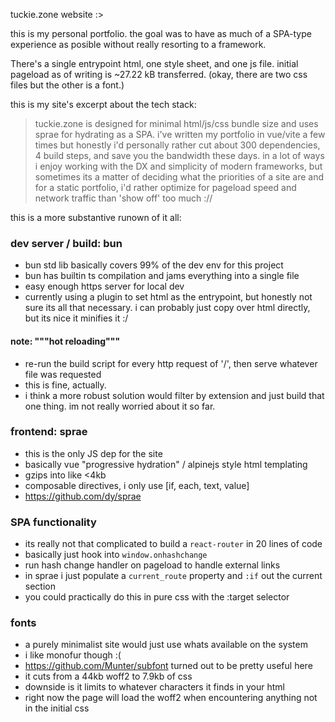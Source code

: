 tuckie.zone website :>

this is my personal portfolio. the goal was to have as much of a SPA-type experience as posible without really resorting to a framework.

There's a single entrypoint html, one style sheet, and one js file. initial pageload as of writing is ~27.22 kB transferred.
(okay, there are two css files but the other is a font.)

this is my site's excerpt about the tech stack:
> tuckie.zone is designed for minimal html/js/css bundle size and uses sprae for hydrating as a SPA. i've written my portfolio in vue/vite a few times but honestly i'd personally rather cut about 300 dependencies, 4 build steps, and save you the bandwidth these days. in a lot of ways i enjoy working with the DX and simplicity of modern frameworks, but sometimes its a matter of deciding what the priorities of a site are and for a static portfolio, i'd rather optimize for pageload speed and network traffic than 'show off' too much ://

this is a more substantive runown of it all:
### dev server / build: bun
- bun std lib basically covers 99% of the dev env for this project
- bun has builtin ts compilation and jams everything into a single file
- easy enough https server for local dev
- currently using a plugin to set html as the entrypoint, but honestly not sure its all that necessary. i can probably just copy over html directly, but its nice it minifies it :/

#### note: """hot reloading"""
- re-run the build script for every http request of '/', then serve whatever file was requested
- this is fine, actually.
- i think a more robust solution would filter by extension and just build that one thing. im not really worried about it so far.

### frontend: sprae
- this is the only JS dep for the site
- basically vue "progressive hydration" / alpinejs style html templating
- gzips into like <4kb
- composable directives, i only use [if, each, text, value]
- https://github.com/dy/sprae

### SPA functionality
- its really not that complicated to build a `react-router` in 20 lines of code
- basically just hook into `window.onhashchange`
- run hash change handler on pageload to handle external links
- in sprae i just populate a `current_route` property and `:if` out the current section
- you could practically do this in pure css with the :target selector

### fonts
- a purely minimalist site would just use whats available on the system
- i like monofur though :(
- https://github.com/Munter/subfont turned out to be pretty useful here
- it cuts from a 44kb woff2 to 7.9kb of css
- downside is it limits to whatever characters it finds in your html
- right now the page will load the woff2 when encountering anything not in the initial css
